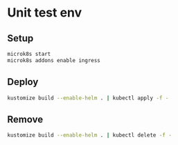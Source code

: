# Unit test env

## Setup

```bash
microk8s start
microk8s addons enable ingress
```

## Deploy

```bash
kustomize build --enable-helm . | kubectl apply -f -
```

## Remove

```bash
kustomize build --enable-helm . | kubectl delete -f -
```
